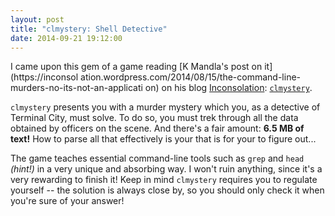 ```yaml
---
layout: post
title: "clmystery: Shell Detective"
date: 2014-09-21 19:12:00
---
```


I came upon this gem of a game reading [K Mandla's post on it](https://inconsol
ation.wordpress.com/2014/08/15/the-command-line-murders-no-its-not-an-applicati
on) on his blog [Inconsolation](https://inconsolation.wordpress.com):
[`clmystery`](https://github.com/veltman/clmystery).

`clmystery` presents you with a murder mystery which you, as a detective of
Terminal City, must solve. To do so, you must trek through all the data
obtained by officers on the scene. And there's a fair amount: **6.5 MB of
text!** How to parse all that effectively is your that is for your to figure
out...

The game teaches essential command-line tools such as `grep` and `head`
*(hint!)* in a very unique and absorbing way. I won't ruin anything, since it's
a very rewarding to finish it! Keep in mind `clmystery` requires you to
regulate yourself -- the solution is always close by, so you should only check
it when you're sure of your answer!
